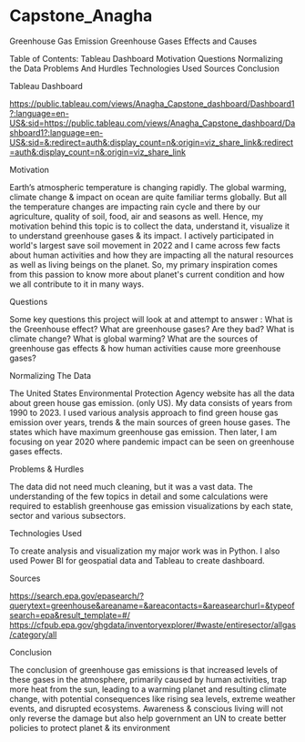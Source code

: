 # Capstone_Anagha
Greenhouse Gas Emission 
Greenhouse Gases Effects and Causes

Table of Contents:
Tableau Dashboard
Motivation
Questions
Normalizing the Data
Problems And Hurdles
Technologies Used
Sources
Conclusion

Tableau Dashboard 

https://public.tableau.com/views/Anagha_Capstone_dashboard/Dashboard1?:language=en-US&:sid=https://public.tableau.com/views/Anagha_Capstone_dashboard/Dashboard1?:language=en-US&:sid=&:redirect=auth&:display_count=n&:origin=viz_share_link&:redirect=auth&:display_count=n&:origin=viz_share_link

Motivation

Earth’s atmospheric temperature is changing rapidly. The global warming, climate change & impact on ocean are quite familiar terms globally. But all the temperature changes are impacting rain cycle and there by our agriculture, quality of soil, food, air and seasons as well. Hence, my motivation behind this topic is to collect the data, understand it, visualize it to understand greenhouse gases & its impact. 
I actively participated in world's largest save soil movement in 2022 and I came across few facts about human activities and how they are impacting all the natural resources as well as living beings on the planet. So, my primary inspiration comes from this passion to know more about planet's current condition and how we all contribute to it in many ways.

Questions

Some key questions this project will look at and attempt to answer :
What is the Greenhouse effect?
What are greenhouse gases? Are they bad?
What is climate change?
What is global warming?
What are the sources of greenhouse gas effects & how human activities cause more greenhouse gases?

Normalizing The Data

The United States Environmental Protection Agency website has all the data about green house gas emission. (only US). My data consists of years from 1990 to 2023. I used various analysis approach to find green house gas emission over years, trends & the main sources of green house gases. The states which have maximum greenhouse gas emission. Then later, I am focusing on year 2020 where pandemic impact can be seen on greenhouse gases effects. 

Problems & Hurdles

The data did not need much cleaning, but it was a vast data. The understanding of the few topics in detail and some calculations were required to establish greenhouse gas emission visualizations by each state, sector and various subsectors. 

Technologies Used

To create analysis and visualization my major work was in Python. I also used Power BI for geospatial data and Tableau to create dashboard.

Sources

https://search.epa.gov/epasearch/?querytext=greenhouse&areaname=&areacontacts=&areasearchurl=&typeofsearch=epa&result_template=#/
https://cfpub.epa.gov/ghgdata/inventoryexplorer/#waste/entiresector/allgas/category/all

Conclusion

The conclusion of greenhouse gas emissions is that increased levels of these gases in the atmosphere, primarily caused by human activities, trap more heat from the sun, leading to a warming planet and resulting climate change, with potential consequences like rising sea levels, extreme weather events, and disrupted ecosystems.
Awareness & conscious living will not only reverse the damage but also help government an UN to create better policies to protect planet & its environment